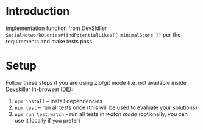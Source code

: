 # Introduction

Implementation function from DevSkiller `SocialNetworkQueries#findPotentialLikes({ minimalScore })`
per the requirements and make tests pass.

# Setup

Follow these steps if you are using zip/git mode (i.e. not available inside Devskiller in-browser IDE):

1. `npm install` – install dependencies
2. `npm test` – run all tests once (this will be used to evaluate your solutions)
3. `npm run test:watch` - run all tests in _watch mode_ (optionally, you can use it locally if you prefer)